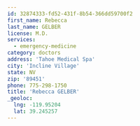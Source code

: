 ```yaml
---
id: 32874333-fd52-431f-8b54-366dd59700f2
first_name: Rebecca
last_name: GELBER
license: M.D.
services:
  - emergency-medicine
category: doctors
address: 'Tahoe Medical Spa'
city: 'Incline Village'
state: NV
zip: '89451'
phone: 775-298-1750
title: 'Rebecca GELBER'
_geoloc:
  lng: -119.95204
  lat: 39.245257
---
```

